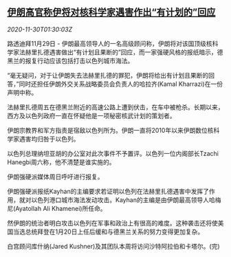 <!--1606702995000-->
[伊朗高官称伊将对核科学家遇害作出“有计划的”回应](https://cn.reuters.com/article/iran-nuclear-scientist-response-1130-idCNKBS28A03Z)
------

<div><i>2020-11-30T01:30:03Z</i></div><p>路透迪拜11月29日 - 伊朗最高领导人的一名高级顾问称，伊朗将对该国顶级核科学家法赫里扎德遇害做出“有计划且果断的”回应，而一家强硬风格的报纸暗示，德黑兰的报复行动应该包括打击以色列城市海法。</p><p>“毫无疑问，对于让伊朗失去法赫里扎德的罪犯，伊朗将给出有计划且果断的回答，”同时还担任伊朗外交关系战略委员会负责人的哈拉齐(Kamal Kharrazi)在一份声明中称。</p><p>法赫里扎德周五在德黑兰附近的高速公路上遭到伏击，在车中被枪杀。长期以来，西方及以色列政府一直在怀疑他是一项秘密核武计划的策划者。</p><p>伊朗宗教界和军方指责是宿敌以色列所为。伊朗一直将2010年以来伊朗数位核科学家遇害均归咎于以色列。</p><p>以色列总理纳坦亚胡的办公室对此次事件不予置评。以色列一位内阁部长Tzachi Hanegbi周六称，他不清楚是谁实施的。</p><p>伊朗强硬派媒体周日呼吁进行报复。</p><p>伊朗强硬派报纸Kayhan的主编要求若证明以色列在法赫里扎德遇害中发挥了作用，就对以色列港口城市海法发动攻击。Kayhan的主编是由伊朗最高领导人哈梅尼(Ayatollah Ali Khamenei)所任命。</p><p>然伊朗的统治者明白攻击以色列在军事和政治上有很高的难度。这种袭击还将使美国当选总统拜登在1月20日上任后缓和与德黑兰关系的努力变得更加复杂。</p><p>白宫顾问库什纳(Jared Kushner)及其团队本周将访问沙特阿拉伯和卡塔尔。(完)</p>

